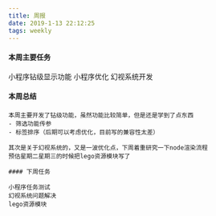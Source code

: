 ```yaml
---
title: 周报
date: 2019-1-13 22:12:25
tags: weekly
---
```


#### 本周主要任务

小程序钻级显示功能
小程序优化
幻视系统开发

#### 本周总结
~~~~
本周主要开发了钻级功能，虽然功能比较简单，但是还是学到了点东西
- 筛选功能传参
- 标签排序（后期可以考虑优化，目前写的兼容性太差）

其次是关于幻视系统的，又是一波优化点，下周着重研究一下node渲染流程
预估星期二星期三的时候把lego资源模块写了

#### 下周任务

小程序任务测试
幻视系统问题解决
lego资源模块